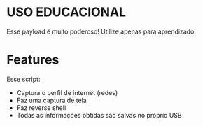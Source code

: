# USO EDUCACIONAL

Esse payload é muito poderoso! Utilize apenas para aprendizado.

# Features
Esse script:
<ul>
  
  <li>Captura o perfil de internet (redes)</li>
  <li>Faz uma captura de tela</li>
  <li>Faz reverse shell</li>
  <li>Todas as informações obtidas são salvas no próprio USB</li>
  
</ul>
